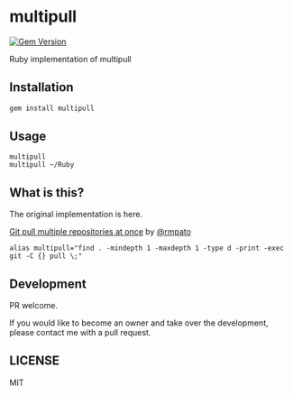 # multipull

[![Gem Version](https://badge.fury.io/rb/multipull.svg)](https://badge.fury.io/rb/multipull)

Ruby implementation of multipull

## Installation

```sh
gem install multipull
```

## Usage

```
multipull
multipull ~/Ruby
```

## What is this?

The original implementation is here.

[Git pull multiple repositories at once](https://dev.to/rmpato/git-pull-multiple-repositories-at-once-4l68) by [@rmpato](https://github.com/rmpato)

```
alias multipull="find . -mindepth 1 -maxdepth 1 -type d -print -exec git -C {} pull \;"
```

## Development

PR welcome. 

If you would like to become an owner and take over the development, please contact me with a pull request.

## LICENSE

MIT
